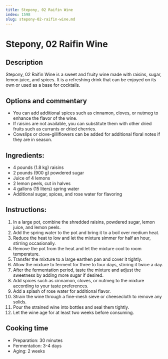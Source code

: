 ```yaml
---
title: Stepony, 02 Raifin Wine
index: 1598
slug: stepony-02-raifin-wine.md
---
```


# Stepony, 02 Raifin Wine

## Description
Stepony, 02 Raifin Wine is a sweet and fruity wine made with raisins, sugar, lemon juice, and spices. It is a refreshing drink that can be enjoyed on its own or used as a base for cocktails.

## Options and commentary
- You can add additional spices such as cinnamon, cloves, or nutmeg to enhance the flavor of the wine.
- If raisins are not available, you can substitute them with other dried fruits such as currants or dried cherries.
- Cowslips or clove-gilliflowers can be added for additional floral notes if they are in season.

## Ingredients:
- 4 pounds (1.8 kg) raisins
- 2 pounds (900 g) powdered sugar
- Juice of 4 lemons
- 2 lemon peels, cut in halves
- 4 gallons (15 liters) spring water
- Additional sugar, spices, and rose water for flavoring

## Instructions:
1. In a large pot, combine the shredded raisins, powdered sugar, lemon juice, and lemon peels.
2. Add the spring water to the pot and bring it to a boil over medium heat.
3. Reduce the heat to low and let the mixture simmer for half an hour, stirring occasionally.
4. Remove the pot from the heat and let the mixture cool to room temperature.
5. Transfer the mixture to a large earthen pan and cover it tightly.
6. Allow the mixture to ferment for three to four days, stirring it twice a day.
7. After the fermentation period, taste the mixture and adjust the sweetness by adding more sugar if desired.
8. Add spices such as cinnamon, cloves, or nutmeg to the mixture according to your taste preferences.
9. Add a splash of rose water for additional flavor.
10. Strain the wine through a fine-mesh sieve or cheesecloth to remove any solids.
11. Pour the strained wine into bottles and seal them tightly.
12. Let the wine age for at least two weeks before consuming.

## Cooking time
- Preparation: 30 minutes
- Fermentation: 3-4 days
- Aging: 2 weeks